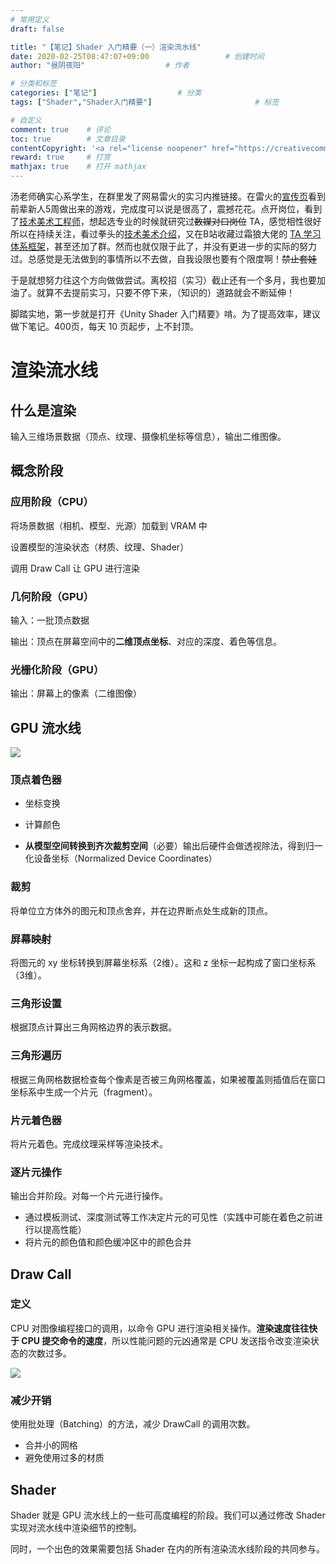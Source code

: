 ```yaml
---
# 常用定义
draft: false

title: "【笔记】Shader 入门精要（一）渲染流水线"
date: 2020-02-25T08:47:07+09:00					# 创建时间
author: "昼阴夜阳"             		# 作者

# 分类和标签
categories: ["笔记"]		            # 分类
tags: ["Shader","Shader入门精要"]  						# 标签

# 自定义
comment: true	 # 评论
toc: true        # 文章目录
contentCopyright: '<a rel="license noopener" href="https://creativecommons.org/licenses/by-nc-nd/4.0/" target="_blank">CC BY-NC-ND 4.0</a>'	#版权规则
reward: true	 # 打赏
mathjax: true    # 打开 mathjax
---
```


汤老师确实心系学生，在群里发了网易雷火的实习内推链接。在雷火的[宣传页](http://leihuo.163.com/2019/rencai/)看到前辈新人5周做出来的游戏，完成度可以说是很高了，震撼花花。点开岗位，看到了[技术美术工程师](https://campus.163.com/app/jobDetail/index?projectId=25&id=625)，想起选专业的时候就研究过~~数媒对口岗位~~ TA，感觉相性很好所以在持续关注，看过拳头的[技术美术介绍](https://www.bilibili.com/video/av41216445?from=search&seid=15641735924452657164)，又在B站收藏过霜狼大佬的 [TA 学习体系框架](https://www.bilibili.com/video/av77755500)，甚至还加了群。然而也就仅限于此了，并没有更进一步的实际的努力过。总感觉是无法做到的事情所以不去做，自我设限也要有个限度啊！~~禁止套娃~~

于是就想努力往这个方向做做尝试。离校招（实习）截止还有一个多月，我也要加油了。就算不去提前实习，只要不停下来，（知识的）道路就会不断延伸！

脚踏实地，第一步就是打开《Unity Shader 入门精要》啃。为了提高效率，建议做下笔记。400页，每天 10 页起步，上不封顶。

# 渲染流水线

## 什么是渲染

输入三维场景数据（顶点、纹理、摄像机坐标等信息），输出二维图像。

## 概念阶段

### 应用阶段（CPU）

将场景数据（相机、模型、光源）加载到 VRAM 中

设置模型的渲染状态（材质、纹理、Shader）

调用 Draw Call 让 GPU 进行渲染

### 几何阶段（GPU）

输入：一批顶点数据

输出：顶点在屏幕空间中的**二维顶点坐标**、对应的深度、着色等信息。

### 光栅化阶段（GPU）

输出：屏幕上的像素（二维图像）

## GPU 流水线

![](http://static.zybuluo.com/candycat/jundxsf604yuoy2zr3r1qkzp/GPU流水线.png)

### 顶点着色器

* 坐标变换

* 计算颜色

* **从模型空间转换到齐次裁剪空间**（必要）输出后硬件会做透视除法，得到归一化设备坐标（Normalized Device Coordinates）

### 裁剪

将单位立方体外的图元和顶点舍弃，并在边界断点处生成新的顶点。

### 屏幕映射

将图元的 xy 坐标转换到屏幕坐标系（2维）。这和 z 坐标一起构成了窗口坐标系（3维）。

### 三角形设置

根据顶点计算出三角网格边界的表示数据。

### 三角形遍历

根据三角网格数据检查每个像素是否被三角网格覆盖，如果被覆盖则插值后在窗口坐标系中生成一个片元（fragment）。

### 片元着色器

将片元着色。完成纹理采样等渲染技术。

### 逐片元操作

输出合并阶段。对每一个片元进行操作。

* 通过模板测试、深度测试等工作决定片元的可见性（实践中可能在着色之前进行以提高性能）
* 将片元的颜色值和颜色缓冲区中的颜色合并

## Draw Call

### 定义

CPU 对图像编程接口的调用，以命令 GPU 进行渲染相关操作。**渲染速度往往快于 CPU 提交命令的速度**，所以性能问题的元凶通常是 CPU 发送指令改变渲染状态的次数过多。

![](http://static.zybuluo.com/candycat/h9oh7t35lbjrgogxywarmu55/CommandBuffer.png)

### 减少开销

使用批处理（Batching）的方法，减少 DrawCall 的调用次数。

* 合并小的网格
* 避免使用过多的材质

## Shader

Shader 就是 GPU 流水线上的一些可高度编程的阶段。我们可以通过修改 Shader 实现对流水线中渲染细节的控制。

同时，一个出色的效果需要包括 Shader 在内的所有渲染流水线阶段的共同参与。

